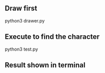 ## Draw first
python3 drawer.py
## Execute to find the character
python3 test.py
## Result shown in terminal

